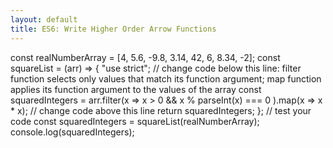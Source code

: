 ```yaml
---
layout: default
title: ES6: Write Higher Order Arrow Functions
---
```

const realNumberArray = [4, 5.6, -9.8, 3.14, 42, 6, 8.34, -2];
const squareList = (arr) => {
  "use strict";
  // change code below this line: filter function selects only values that match its function argument; map function applies its function argument to the values of the array
  const squaredIntegers = arr.filter(x => x > 0 && x % parseInt(x) === 0 ).map(x => x * x);
  // change code above this line
  return squaredIntegers;
};
// test your code
const squaredIntegers = squareList(realNumberArray);
console.log(squaredIntegers);